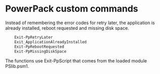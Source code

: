 # PowerPack custom commands
Instead of remembering the error codes for retry later, the application is already installed, reboot requested and missing disk space.

```powershell
    Exit-PpRetryLater
    Exit_ApplicationAlreadyInstalled
    Exit-PpRebootRequested
    Exit-PpMissingDiskSpace
```

The functions use Exit-PpScript that comes from the loaded module PSlib.psm1.